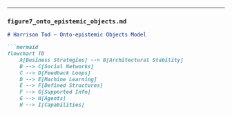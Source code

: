 
---

### `figure7_onto_epistemic_objects.md`
```md
# Harrison Tod – Onto-epistemic Objects Model

```mermaid
flowchart TD
    A[Business Strategies] --> B[Architectural Stability]
    B --> C[Social Networks]
    C --> D[Feedback Loops]
    D --> E[Machine Learning]
    E --> F[Defined Structures]
    F --> G[Supported Info]
    G --> H[Agents]
    H --> I[Capabilities]
